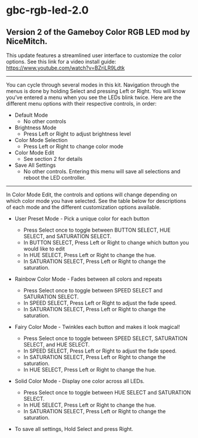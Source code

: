 # gbc-rgb-led-2.0
## Version 2 of the Gameboy Color RGB LED mod by NiceMitch. 
This update features a streamlined user interface to customize the color options. 
See this link for a video install guide: https://www.youtube.com/watch?v=BZriLR9Ldtk
_______________________________
You can cycle through several modes in this kit. Navigation through the menus is done by holding Select and pressing Left or Right. You will know you’ve entered a menu when you see the LEDs blink twice. Here are the different menu options with their respective controls, in order:

  - Default Mode
    - No other controls
  - Brightness Mode
    - Press Left or Right to adjust brightness level
  - Color Mode Selection
    - Press Left or Right to change color mode
  - Color Mode Edit
    - See section 2 for details
  - Save All Settings
      - No other controls. Entering this menu will save all selections and reboot the LED controller.

______________________________

In Color Mode Edit, the controls and options will change depending on which color mode you have selected. See the table below for descriptions of each mode and the different customization options available.

- User Preset Mode - Pick a unique color for each button
  - Press Select once to toggle between BUTTON SELECT, HUE SELECT, and SATURATION SELECT.
  - In BUTTON SELECT, Press Left or Right to change which button you would like to edit
  - In HUE SELECT, Press Left or Right to change the hue.
  - In SATURATION SELECT, Press Left or Right to change the saturation. 


- Rainbow Color Mode - Fades between all colors and repeats
  - Press Select once to toggle between SPEED SELECT and SATURATION SELECT.
  - In SPEED SELECT, Press Left or Right to adjust the fade speed.
  - In SATURATION SELECT, Press Left or Right to change the saturation.
- Fairy Color Mode - Twinkles each button and makes it look magical!
  - Press Select once to toggle between SPEED SELECT, SATURATION SELECT, and HUE SELECT.
  - In SPEED SELECT, Press Left or Right to adjust the fade speed.
  - In SATURATION SELECT, Press Left or Right to change the saturation.
  - In HUE SELECT, Press Left or Right to change the hue.

- Solid Color Mode - Display one color across all LEDs.
  - Press Select once to toggle between HUE SELECT and SATURATION SELECT.
  - In HUE SELECT, Press Left or Right to change the hue.
  - In SATURATION SELECT, Press Left or Right to change the saturation.

- To save all settings, Hold Select and press Right.
